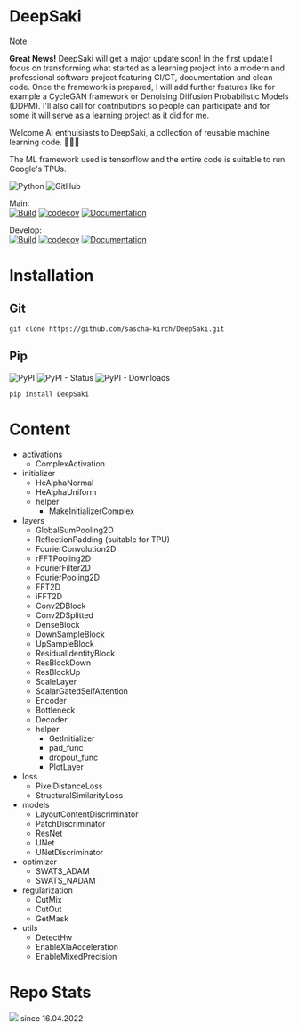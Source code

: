 # DeepSaki
>[!Note]
> **Great News!** DeepSaki will get a major update soon!
> In the first update I focus on transforming what started as a learning project into a modern and professional software project featuring CI/CT, documentation and clean code.
> Once the framework is prepared, I will add further features like for example a CycleGAN framework or Denoising Diffusion Probabilistic Models (DDPM).
> I'll also call for contributions so people can participate and for some it will serve as a learning project as it did for me.

Welcome AI enthuisiasts to DeepSaki, a collection of reusable machine learning code. :muscle::robot::metal:

The ML framework used is tensorflow and the entire code is suitable to run Google's TPUs.

![Python](https://img.shields.io/badge/python-3.9+-blue)
![GitHub](https://img.shields.io/github/license/sascha-kirch/deepsaki)

Main:<br>
[![Build](https://github.com/sascha-kirch/DeepSaki/actions/workflows/test.yml/badge.svg?branch=main)](https://github.com/sascha-kirch/DeepSaki/actions/workflows/test.yml)
[![codecov](https://codecov.io/gh/sascha-kirch/DeepSaki/branch/main/graph/badge.svg?token=FD7IE1T9EO)](https://codecov.io/gh/sascha-kirch/DeepSaki)
[![Documentation](https://img.shields.io/badge/ref-Documentation-blue)](https://sascha-kirch.github.io/DeepSaki/latest/)

Develop:<br>
[![Build](https://github.com/sascha-kirch/DeepSaki/actions/workflows/test.yml/badge.svg?branch=develop)](https://github.com/sascha-kirch/DeepSaki/actions/workflows/test.yml)
[![codecov](https://codecov.io/gh/sascha-kirch/DeepSaki/branch/develop/graph/badge.svg?token=FD7IE1T9EO)](https://codecov.io/gh/sascha-kirch/DeepSaki)
[![Documentation](https://img.shields.io/badge/ref-Documentation-blue)](https://sascha-kirch.github.io/DeepSaki/develop/)


# Installation

## Git
```
git clone https://github.com/sascha-kirch/DeepSaki.git
```

## Pip
![PyPI](https://img.shields.io/pypi/v/deepsaki)
![PyPI - Status](https://img.shields.io/pypi/status/deepsaki)
![PyPI - Downloads](https://img.shields.io/pypi/dm/deepsaki?label=downloads%20pip)
```
pip install DeepSaki
```

# Content
- activations
  - ComplexActivation
- initializer
  - HeAlphaNormal
  - HeAlphaUniform
  - helper
    - MakeInitializerComplex
- layers
  - GlobalSumPooling2D
  - ReflectionPadding (suitable for TPU)
  - FourierConvolution2D
  - rFFTPooling2D
  - FourierFilter2D
  - FourierPooling2D
  - FFT2D
  - iFFT2D
  - Conv2DBlock
  - Conv2DSplitted
  - DenseBlock
  - DownSampleBlock
  - UpSampleBlock
  - ResidualIdentityBlock
  - ResBlockDown
  - ResBlockUp
  - ScaleLayer
  - ScalarGatedSelfAttention
  - Encoder
  - Bottleneck
  - Decoder
  - helper
    - GetInitializer
    - pad_func
    - dropout_func
    - PlotLayer
- loss
  - PixelDistanceLoss
  - StructuralSimilarityLoss
- models
  - LayoutContentDiscriminator 
  - PatchDiscriminator
  - ResNet
  - UNet
  - UNetDiscriminator
- optimizer
  - SWATS_ADAM
  - SWATS_NADAM
- regularization
  - CutMix
  - CutOut 
  - GetMask
- utils
  - DetectHw
  - EnableXlaAcceleration
  - EnableMixedPrecision

# Repo Stats
![](https://komarev.com/ghpvc/?username=saschakirchdeepsaki&color=yellow) since 16.04.2022
